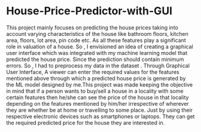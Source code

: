 # House-Price-Predictor-with-GUI
This project mainly focuses on predicting the house prices taking into account varying characteristics of the house like bathroom floors,
kitchen area, floors, lot area, pin code etc. As all these features play a significant role in valuation of a house.  So , I envisioned 
an idea of creating a graphical user interface which was integrated with my machine learning model that predicted the house price. Since
the prediction should contain minimum errors. So , I had to preprocess my data in the dataset .  Through Graphical User Interface, A 
viewer can enter the required values for the features mentioned above through which a predicted house price is generated by the ML model
designed by me.This project was made keeping the objective in mind that if a person wants to buy/sell a house in a locality with some 
certain features then he/she can see the price of the house in that locality depending on the features mentioned by him/her  irrespective
of wherever they are whether be at home or travelling to some place.  Just by using their respective electronic devices such as smartphones
or laptops. They can get the required predicted price for the house they are interested in.
